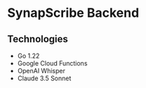 # SynapScribe Backend

## Technologies

- Go 1.22
- Google Cloud Functions
- OpenAI Whisper
- Claude 3.5 Sonnet
